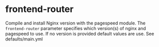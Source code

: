 # frontend-router

Compile and install Nginx version with the pagespeed module.
The `frontend-router` parameter specifies which version(s) of nginx and pagespeed to use.
If no version is provided default values are use. See defaults/main.yml